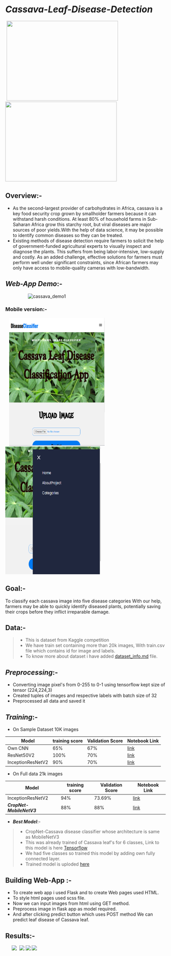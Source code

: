 
# ***Cassava-Leaf-Disease-Detection***

&nbsp;<img src="https://user-images.githubusercontent.com/75840165/110804699-6b38d200-82a6-11eb-85fc-dc4e48dfa249.jpg" height=250 width=350 />  &nbsp;&nbsp;<img src="https://user-images.githubusercontent.com/75840165/110804685-68d67800-82a6-11eb-854b-a6c6711a853b.jpg" height=250 width=350 /> 

## Overview:-
* As the second-largest provider of carbohydrates in Africa, cassava is a key food security crop grown by smallholder farmers because it can withstand harsh conditions.
At least 80% of household farms in Sub-Saharan Africa grow this starchy root, but viral diseases are major sources of poor yields.With the help of data science, it 
may be possible to identify common diseases so they can be treated.
* Existing methods of disease detection require farmers to solicit the help of government-funded agricultural experts to visually inspect and diagnose the plants. This 
suffers from being labor-intensive, low-supply and costly. As an added challenge, effective solutions for farmers must perform well under significant constraints, since
African farmers may only have access to mobile-quality cameras with low-bandwidth.

## ***Web-App Demo***:-

&nbsp;&nbsp;&nbsp;&nbsp;&nbsp;&nbsp;&nbsp;&nbsp;&nbsp;&nbsp;&nbsp;&nbsp;&nbsp;&nbsp;&nbsp;&nbsp;&nbsp;&nbsp;![cassava_demo1](https://github.com/AdiShirsath/Cassava-Leaf-Disease-Detection/blob/main/app_demo/cassava_demo2.gif)

### Mobile version:-

&nbsp;&nbsp;&nbsp;<img style="padding-right=12" src="https://github.com/AdiShirsath/Cassava-Leaf-Disease-Detection/blob/main/app_demo/mobile1.png" width=300 height=400>&nbsp;&nbsp;&nbsp;&nbsp; &nbsp;&nbsp;&nbsp;&nbsp;&nbsp;&nbsp;&nbsp;&nbsp;&nbsp;&nbsp;&nbsp;&nbsp;&nbsp;&nbsp;&nbsp;&nbsp;&nbsp;&nbsp;&nbsp;&nbsp;&nbsp;&nbsp;&nbsp;&nbsp;&nbsp;&nbsp;&nbsp; <img src="https://github.com/AdiShirsath/Cassava-Leaf-Disease-Detection/blob/main/app_demo/mobile2.png" width=300 height=400>


## Goal:- 
To classify each cassava image into five disease categories  With our help, farmers may be able to quickly 
identify diseased plants, potentially saving their crops before they inflict irreparable damage.

## Data:- 
>* This is dataset from Kaggle competition 
>* We have train set containing  more than 20k images, With train.csv file which contains id for image and labels.
>* To know more about dataset i have added [dataset_info.md](https://github.com/AdiShirsath/Cassava-Leaf-Disease-Detection/blob/main/Dataset_info.md) file.

## ***Preprocessing***:-
* Converting image pixel's from 0-255 to 0-1 using tensorflow kept size of tensor (224,224,3) 
* Created tuples of images and respective labels with batch size of 32
* Preprocessed all data and saved it

## ***Training***:-
* On Sample Dataset 10K images

| Model   |training score|Validation Score| Notebook Link |   
|---------|--------------|----------------|---------------|   
| Own CNN |  65%         |    67%         |    [link](https://github.com/AdiShirsath/Cassava-Leaf-Disease-Detection/blob/main/Notebooks/Building_Own_CNN.ipynb)|   
|ResNet50V2| 100%        |    70%         |    [link](https://github.com/AdiShirsath/Cassava-Leaf-Disease-Detection/blob/main/Notebooks/ResNet.ipynb)          |   
|InceptionResNetV2| 90%  |    70%         |    [link](https://github.com/AdiShirsath/Cassava-Leaf-Disease-Detection/blob/main/Notebooks/InceptionResNet.ipynb) |   

* On Full data 21k images

| Model   |training score|Validation Score| Notebook Link |   
|---------|--------------|----------------|---------------|   
|InceptionResNetV2|  94% |    73.69%      |    [link](https://github.com/AdiShirsath/Cassava-Leaf-Disease-Detection/blob/main/Notebooks/InceptionResNetV2.ipynb)|   
|***CropNet-MobileNetV3***|88% |88% |[link](https://github.com/AdiShirsath/Cassava-Leaf-Disease-Detection/blob/main/Notebooks/Final_Model_CropNet_MobieNetV3ipynb%20(1).ipynb)|   

* ***Best Model***:-
>* CropNet-Cassava disease classifier whose architecture is same as MobileNetV3 
>* This was already trained of Cassava leaf's for 6 classes, Link to this model is here [Tensorflow](https://www.tensorflow.org/hub/tutorials/cropnet_cassava#:~:text=This%20notebook%20shows%20how%20to,disease%2C%20healthy%2C%20or%20unknown.)
>* We had five classes so trained this model by adding own fully connected layer.
>* Trained model is uploded [here](https://github.com/AdiShirsath/Cassava-Leaf-Disease-Detection/tree/main/Model)  

## Building Web-App :-
* To create web app i used Flask and to create Web pages used HTML.
* To style html pages used scss file.
* Now we can input images from html using GET method.
* Preprocess image in flask app as model required. 
* And after clicking predict button which uses POST method We can predict leaf disease of Cassava leaf. 

## Results:-
&nbsp;&nbsp;&nbsp;&nbsp;&nbsp;<img src="https://user-images.githubusercontent.com/75840165/111299311-cafff600-8675-11eb-8ae4-83aa2b658dbb.png" height=210, weight=310 />  &nbsp;<img src="https://user-images.githubusercontent.com/75840165/111299323-ce937d00-8675-11eb-9d45-11926101c0e7.png" height=210, weight=310 />
<img src="https://user-images.githubusercontent.com/75840165/111299331-d05d4080-8675-11eb-9b2a-f1f090b34a2d.png" height=210, weight=310 />  <img src="https://user-images.githubusercontent.com/75840165/111299333-d18e6d80-8675-11eb-8d91-af4cb545e5c3.png" height=210, weight=310 />

